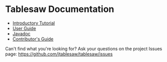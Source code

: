 # Tablesaw Documentation

* [Introductory Tutorial](https://jtablesaw.wordpress.com/an-introduction/)
* [User Guide](https://jtablesaw.github.io/tablesaw/userguide/toc)
* [Javadoc](https://jtablesaw.github.io/tablesaw/apidocs/index)
* [Contributor's Guide](https://jtablesaw.wordpress.com/how-to-contribute/)

Can't find what you're looking for?
Ask your questions on the project Issues page: https://github.com/jtablesaw/tablesaw/issues
